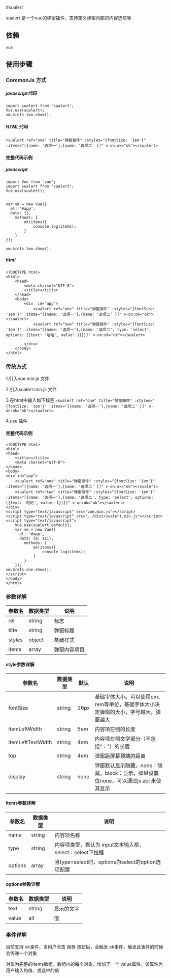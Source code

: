 #sualert

sualert 是一个vue的弹窗插件，支持定义弹窗内部的内容选项等

## 依赖 
`vue`

## 使用步骤

### CommonJs 方式

##### javascript代码

```
import sualert from 'sualert';
Vue.use(sualert);
vm.$refs.two.show();
```
##### HTML代码

`<sualert ref="one" title="弹窗插件" :styles="{fontSize: '1em'}" :items="[{name: '选项一'},{name: '选项二' }]" v-on:ok="ok"></sualert>`


#### 完整代码示例


##### javascript

```
import Vue from 'vue';
import sualert from 'sualert';
Vue.use(sualert);


var vm = new Vue({
  el: '#app',
  data: {},
    methods: {
        ok(items){
            console.log(items);
        }
    }
});

vm.$refs.two.show();
```
##### html

```
<!DOCTYPE html>
<html>
    <head>
        <meta charset="UTF-8">
        <title></title>
    </head>
    <body>
        <div  id="app">
            <sualert ref="one" title="弹窗插件" :styles="{fontSize: '1em'}" :items="[{name: '选项一'},{name: '选项二' }]" v-on:ok="ok"></sualert>
            <sualert ref="two" title="弹窗插件" :styles="{fontSize: '1em'}" :items="[{name: '选项一'},{name: '选项二', type: 'select', options: [{text: '哈哈', value: 1}]}]" v-on:ok="ok"></sualert>

        </div>
    </body>
</html>
```

### 传统方式

1.引入vue.min.js 文件

2.引入sualert.min.js 文件

3.在html中输入如下标签 `<sualert ref="one" title="弹窗插件" :styles="{fontSize: '1em'}" :items="[{name: '选项一'},{name: '选项二' }]" v-on:ok="ok"></sualert>`

4.use 插件

#### 完整代码示例

```
<!DOCTYPE html>
<html>
<head>
    <title></title>
    <meta charset="utf-8">
</head>
<body>
<div id="app">
    <sualert ref="one" title="弹窗插件" :styles="{fontSize: '1em'}" :items="[{name: '选项一'},{name: '选项二' }]" v-on:ok="ok"></sualert> 
    <sualert ref="two" title="弹窗插件" :styles="{fontSize: '1em'}" :items="[{name: '选项一'},{name: '选项二', type: 'select', options: [{text: '哈哈', value: 1}]}]" v-on:ok="ok"></sualert>
</div>
<script type="text/javascript" src="vue.min.js"></script>
<script type="text/javascript" src="../dist/sualert.min.js"></script>
<script type="text/javascript">
    Vue.use(sualert.default);
    var vm = new Vue({
      el: '#app',
      data: {a: 111},
        methods: {
            ok(items){
                console.log(items);
            }
        }
    });
vm.$refs.one.show();
</script>
</body>
</html>
```

### 参数详解

|参数名|数据类型|说明|
|--|--|--|
|rel|string|标志|
|title|string|弹窗标题|
|styles|object|基础样式|
|items|array|弹窗内容项目|

#### style参数详解
|参数名|数据类型|默认|说明|
|--|--|--|--|
|fontSize|string|16px|基础字体大小。可以使用em、rem等单位，基础字体大小决定弹窗的大小，字号越大，弹窗越大|
|itemLeftWidth|string|5em|内容项左侧的长度|
|itemLeftTextWidth|string|4em|内容项左侧文字部分（不包括“：”）的长度|
|top|string|4em|弹窗距屏幕顶端的距离|
|display|string|none|弹窗默认显示隐藏，none：隐藏，block：显示，如果设置位none，可以通过js api 来使其显示|

#### items参数详解
|参数名|数据类型|说明|
|--|--|--|
|name|string|内容项名称|
|type|string|内容项类型，默认为 input文本输入框，select：select下拉框|
|options|array|当type=select时，options为select的option选项配置|

#### options参数详解
|参数名|数据类型|说明|
|--|--|--|
|text|string|显示的文字|
|value|all|值|

### 事件详解

目前支持 ok事件，当用户点击 保存 按钮后，会触发 ok事件，触发此事件的时候会传递一个对象

对象为完整的items数组，数组内的每个对象，增加了一个 value属性，该属性为用户输入的值、或选中的值


